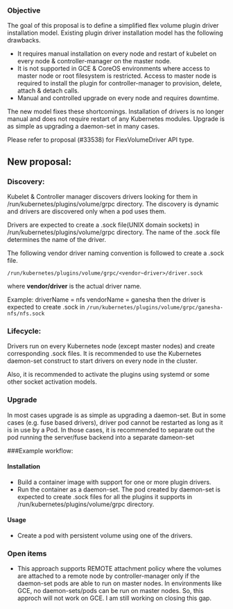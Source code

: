 ### Objective
The goal of this proposal is to define a simplified flex volume plugin driver installation model.
Existing plugin driver installation model has the following drawbacks.
* It requires manual installation on every node and restart of kubelet on every node & controller-manager on the master node.
* It is not supported in GCE & CoreOS environments where access to master node or root filesystem is restricted. Access to master node is required to install the plugin for controller-manager to provision, delete, attach & detach calls.
* Manual and controlled upgrade on every node and requires downtime.

The new model fixes these shortcomings. Installation of drivers is no longer manual and does not require restart of any Kubernetes modules. Upgrade is as simple as upgrading a daemon-set in many cases.

Please refer to proposal (#33538) for FlexVolumeDriver API type.

## New proposal:
### Discovery:
Kubelet & Controller manager discovers drivers looking for them in /run/kubernetes/plugins/volume/grpc directory. The discovery is dynamic and drivers are discovered only when a pod uses them.

Drivers are expected to create a .sock file(UNIX domain sockets) in /run/kubernetes/plugins/volume/grpc directory. The name of the .sock file determines the name of the driver.

The following vendor driver naming convention is followed to create a .sock file.

```
/run/kubernetes/plugins/volume/grpc/<vendor~driver>/driver.sock
```

where **vendor/driver** is the actual driver name.

Example:
	driverName = nfs
	vendorName = ganesha
   then the driver is expected to create .sock in ```/run/kubernetes/plugins/volume/grpc/ganesha-nfs/nfs.sock```

### Lifecycle:
Drivers run on every Kubernetes node (except master nodes) and create corresponding .sock files. It is recommended to use the Kubernetes daemon-set construct to start drivers on every node in the cluster.

Also, it is recommended to activate the plugins using systemd or some other socket activation models.

### Upgrade
In most cases upgrade is as simple as upgrading a daemon-set. But in some cases (e.g. fuse based drivers), driver pod cannot be restarted as long as it is in use by a Pod. In those cases, it is recommended to separate out the pod running the server/fuse backend into a separate dameon-set

###Example workflow:
#### Installation
* Build a container image with support for one or more plugin drivers.
* Run the container as a daemon-set. The pod created by daemon-set is expected to create .sock files for all the plugins it supports in /run/kubernetes/plugins/volume/grpc directory.

#### Usage
* Create a pod with persistent volume using one of the drivers.

### Open items
* This approach supports REMOTE attachment policy where the volumes are attached to a remote node by controller-manager only if the daemon-set pods are able to run on master nodes. In environments like GCE, no daemon-sets/pods can be run on master nodes. So, this approch will not work on GCE. I am still working on closing this gap.

